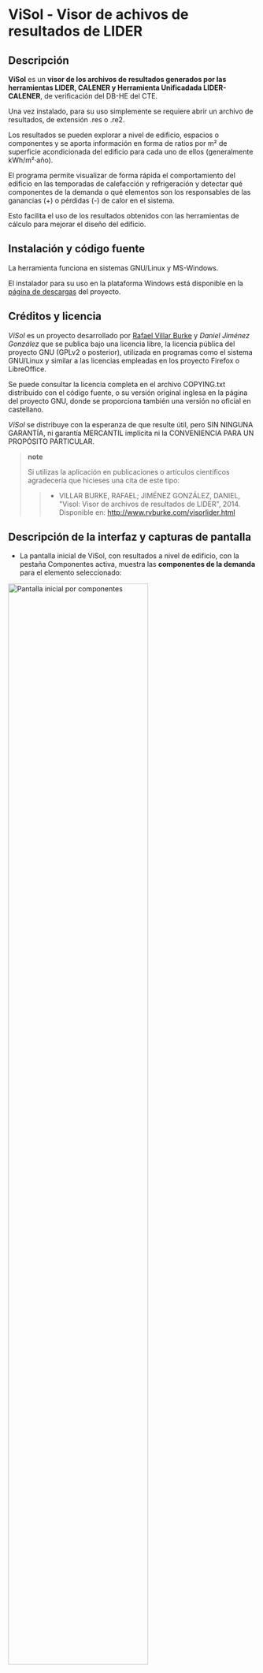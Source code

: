 # ViSol - Visor de achivos de resultados de LIDER


## Descripción

**ViSol** es un **visor de los archivos de resultados generados por las
herramientas LIDER, CALENER y Herramienta Unificadada LIDER-CALENER**,
de verificación del DB-HE del CTE.

Una vez instalado, para su uso simplemente se requiere abrir un archivo
de resultados, de extensión .res o .re2.

Los resultados se pueden explorar a nivel de edificio, espacios o
componentes y se aporta información en forma de ratios por m² de
superficie acondicionada del edificio para cada uno de ellos
(generalmente kWh/m²·año).

El programa permite visualizar de forma rápida el comportamiento del
edificio en las temporadas de calefacción y refrigeración y detectar qué
componentes de la demanda o qué elementos son los responsables de las
ganancias (+) o pérdidas (-) de calor en el sistema.

Esto facilita el uso de los resultados obtenidos con las herramientas de
cálculo para mejorar el diseño del edificio.

## Instalación y código fuente

La herramienta funciona en sistemas GNU/Linux y MS-Windows.

El instalador para su uso en la plataforma Windows está disponible en la
[página de descargas](https://github.com/pachi/visol/releases) del
proyecto.

## Créditos y licencia

*ViSol* es un proyecto desarrollado por [Rafael Villar
Burke](http://www.rvburke.com/software.html) y *Daniel Jiménez González*
que se publica bajo una licencia libre, la licencia pública del proyecto
GNU (GPLv2 o posterior), utilizada en programas como el sistema
GNU/Linux y similar a las licencias empleadas en los proyecto Firefox o
LibreOffice.

Se puede consultar la licencia completa en el archivo COPYING.txt
distribuido con el código fuente, o su versión original inglesa en la
página del proyecto GNU, donde se proporciona también una versión no
oficial en castellano.

*ViSol* se distribuye con la esperanza de que resulte útil, pero SIN
NINGUNA GARANTÍA, ni garantía MERCANTIL implícita ni la CONVENIENCIA
PARA UN PROPÓSITO PARTICULAR.

> **note**
>
> Si utilizas la aplicación en publicaciones o artículos científicos
> agradecería que hicieses una cita de este tipo:
>
> > -   VILLAR BURKE, RAFAEL; JIMÉNEZ GONZÁLEZ, DANIEL, "Visol: Visor de
> >     archivos de resultados de LIDER", 2014. Disponible en:
> >     <http://www.rvburke.com/visorlider.html>

## Descripción de la interfaz y capturas de pantalla

-   La pantalla inicial de ViSol, con resultados a nivel de edificio,
    con la pestaña Componentes activa, muestra las **componentes de la
    demanda** para el elemento seleccionado:

<img src="./resources/shots/pantallazo1.png" width="75%" align="center" title="Pantalla inicial por componentes"/>

-   La pestaña Meses muestra los **valores netos de la demanda neta
    mensual del elemento seleccionado** a lo largo de los meses del año,
    mostrando la duración del periodo de calefacción y refrigeración:

<img src="./resources/shots/pantallazo2.png" width="75%" align="center" title="Pantalla de meses"/>

-   La pestaña cal+ muestra la composición de la demanda que supone
    **ganancia de calor en el edificio (+) durante la temporada de
    calefacción**:

<img src="./resources/shots/pantallazo3.png" width="75%" align="center" title="Pantalla de flujo de calor positivo en temporada de calefacción"/>

-   La pestaña cal- muestra la composición de la demanda que supone
    **pérdida de calor en el edificio (-) durante la temporada de
    calefacción**:

<img src="./resources/shots/pantallazo4.png" width="75%" align="center" title="Pantalla de flujo de calor negativo en temporada de calefacción"/>

-   La pestaña ref+ muestra la composición de la demanda que supone
    **ganancia de calor en el edificio (+) durante la temporada de
    refrigeración**:

<img src="./resources/shots/pantallazo5.png" width="75%" align="center" title="Pantalla de flujo de calor negativo en temporada de refrigeración"/>

-   La pestaña ref- muestra la composición de la demanda que supone
    **pérdida de calor en el edificio (-) durante la temporada de
    refrigeración**.

<img src="./resources/shots/pantallazo6.png" width="75%" align="center" title="Pantalla de flujo de calor negativo en temporada de refrigeración"/>

-   La pestaña Zonas muestra **valores diarios de algunos parámetros de
    la zona**, como la temperatura media, máxima y mínima, la carga
    total, sensible y latente, y el caudal de ventilación e
    infiltraciones (media diaria y promedio anual).

<img src="./resources/shots/pantallazo8.png" width="75%" align="center" title="Pantalla de valores diarios de zona"/>

-   La interfaz permite **visualizar en una pestaña adicional el
    contenido del archivo de resultados** .res o .re2 activo:

<img src="./resources/shots/pantallazo7.png" width="75%" align="center" title="Pantalla de contenido del archivo de resultados"/>

-   Para **seleccionar un archivo de resultados** .res o .re2 basta con
    seleccionar el icono de selección de archivos que permite navegar el
    sistema de archivos, mostrando únicamente los archivos con dichas
    extensiones.

<img src="./resources/shots/pantallazo0.png" width="75%" align="center" title="Pantalla de selección de archivo de resultados"/>

-   En cualquiera de las pantallas con gráficas de resultados se puede
    obtener una **captura de pantalla** usando el icono de la barra de
    herramientas que representa una cámara. De forma predeterminada las
    capturas de pantalla se almacenan en el directorio del archivo de
    resultados activo y el nombre contiene información de la fecha y
    hora de la captura, además del nombre del archivo de resultados
    empleado.
